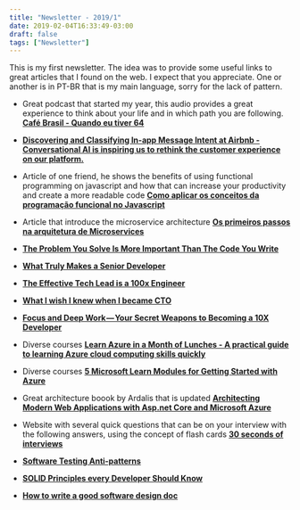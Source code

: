 ```yaml
---
title: "Newsletter - 2019/1"
date: 2019-02-04T16:33:49-03:00
draft: false
tags: ["Newsletter"]
---
```


This is my first newsletter. The idea was to provide some useful links to great articles that I found on the web. I expect that you appreciate. One or another is in PT-BR that is my main language, sorry for the lack of pattern.

- Great podcast that started my year, this audio provides a great experience to think about your life and in which path you are following. **[Café Brasil - Quando eu tiver 64](http://www.portalcafebrasil.com.br/podcasts/649-quando-eu-tiver-64/)**

- **[Discovering and Classifying In-app Message Intent at Airbnb - Conversational AI is inspiring us to rethink the customer experience on our platform.](https://medium.com/airbnb-engineering/discovering-and-classifying-in-app-message-intent-at-airbnb-6a55f5400a0c)**

- Article of one friend, he shows the benefits of using functional programming on javascript and how that can increase your productivity and create a more readable code **[Como aplicar os conceitos da programação funcional no Javascript](https://take.net/blog/4devs/programacao-funcional-no-javascript/)**

- Article that introduce the microservice architecture **[Os primeiros passos na arquitetura de Microservices](http://www.ramonduraes.net/2019/01/14/os-primeiros-passos-na-arquitetura-de-microservices/)**

- **[The Problem You Solve Is More Important Than The Code You Write](https://levelup.gitconnected.com/the-problem-you-solve-is-more-important-than-the-code-you-write-d0e5493132c6)**

- **[What Truly Makes a Senior Developer](https://medium.com/s/story/what-truly-makes-a-senior-developer-74b608847d7e)**

- **[The Effective Tech Lead is a 100x Engineer](https://hackernoon.com/the-effective-tech-lead-is-a-100x-engineer-fe49c0372a63)**

- **[What I wish I knew when I became CTO](https://medium.com/sketchdeck-developer-blog/what-i-wish-i-knew-when-i-became-cto-fdc934b790e3)**

- **[Focus and Deep Work — Your Secret Weapons to Becoming a 10X Developer](https://medium.freecodecamp.org/focus-and-deep-work-your-secret-weapons-to-becoming-a-10x-developer-8e203a6ad291)**

- Diverse courses **[Learn Azure in a Month of Lunches - A practical guide to learning Azure cloud computing skills quickly](https://azure.microsoft.com/en-us/resources/learn-azure-in-a-month-of-lunches)**

- Diverse courses **[5 Microsoft Learn Modules for Getting Started with Azure](https://medium.com/microsoftazure/5-microsoft-learn-modules-for-getting-started-with-azure-cf948c8c3caf)**

- Great architecture boook by Ardalis that is updated **[Architecting Modern Web Applications with Asp.net Core and Microsoft Azure](https://ardalis.com/architecture-ebook)**

- Website with several quick questions that can be on your interview with the following answers, using the concept of flash cards **[30 seconds of interviews](https://30secondsofinterviews.org/)**

- **[Software Testing Anti-patterns](http://blog.codepipes.com/testing/software-testing-antipatterns.html)**

- **[SOLID Principles every Developer Should Know](https://blog.bitsrc.io/solid-principles-every-developer-should-know-b3bfa96bb688)**

- **[How to write a good software design doc](https://medium.freecodecamp.org/how-to-write-a-good-software-design-document-66fcf019569c)**